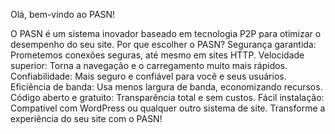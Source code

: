 Olá, bem-vindo ao PASN!

O PASN é um sistema inovador baseado em tecnologia P2P para otimizar o desempenho do seu site.
Por que escolher o PASN?
Segurança garantida: Prometemos conexões seguras, até mesmo em sites HTTP.
Velocidade superior: Torna a navegação e o carregamento muito mais rápidos.
Confiabilidade: Mais seguro e confiável para você e seus usuários.
Eficiência de banda: Usa menos largura de banda, economizando recursos.
Código aberto e gratuito: Transparência total e sem custos.
Fácil instalação: Compatível com WordPress ou qualquer outro sistema de site.
Transforme a experiência do seu site com o PASN!

